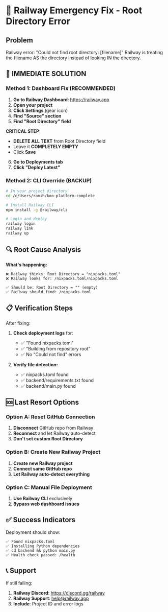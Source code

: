 # 🚨 Railway Emergency Fix - Root Directory Error

## Problem
Railway error: "Could not find root directory: [filename]"
Railway is treating the filename AS the directory instead of looking IN the directory.

## 🎯 IMMEDIATE SOLUTION

### Method 1: Dashboard Fix (RECOMMENDED)
1. **Go to Railway Dashboard**: https://railway.app
2. **Open your project**
3. **Click Settings** (gear icon)
4. **Find "Source" section**
5. **Find "Root Directory" field**

**CRITICAL STEP:**
- **DELETE ALL TEXT** from Root Directory field
- Leave it **COMPLETELY EMPTY**
- Click **Save**

6. **Go to Deployments tab**
7. **Click "Deploy Latest"**

### Method 2: CLI Override (BACKUP)
```bash
# In your project directory
cd /c/Users/ramih/koo-platform-complete

# Install Railway CLI
npm install -g @railway/cli

# Login and deploy
railway login
railway link
railway up
```

## 🔍 Root Cause Analysis

**What's happening:**
```
❌ Railway thinks: Root Directory = "nixpacks.toml"
❌ Railway looks for: /nixpacks.toml/nixpacks.toml

✅ Should be: Root Directory = "" (empty)
✅ Railway should find: /nixpacks.toml
```

## 📋 Verification Steps

After fixing:
1. **Check deployment logs** for:
   - ✅ "Found nixpacks.toml"
   - ✅ "Building from repository root"
   - ✅ No "Could not find" errors

2. **Verify file detection:**
   - ✅ nixpacks.toml found
   - ✅ backend/requirements.txt found
   - ✅ backend/main.py found

## 🆘 Last Resort Options

### Option A: Reset GitHub Connection
1. **Disconnect** GitHub repo from Railway
2. **Reconnect** and let Railway auto-detect
3. **Don't set custom Root Directory**

### Option B: Create New Railway Project
1. **Create new Railway project**
2. **Connect same GitHub repo**
3. **Let Railway auto-detect everything**

### Option C: Manual File Deployment
1. **Use Railway CLI** exclusively
2. **Bypass web dashboard issues**

## ✅ Success Indicators

Deployment should show:
```
✅ Found nixpacks.toml
✅ Installing Python dependencies
✅ cd backend && python main.py
✅ Health check passed: /health
```

## 📞 Support

If still failing:
1. **Railway Discord**: https://discord.gg/railway
2. **Railway Support**: help@railway.app
3. **Include**: Project ID and error logs